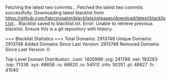 Fetching the latest two commits...
Fetched the latest two commits successfully.
Downloading latest blacklist from https://github.com/fabriziosalmi/blacklists/releases/download/latest/blacklist.txt...
Blacklist saved to blacklist.txt.
Error: Unable to retrieve previous blacklist. Ensure this is a git repository with history.

=== Blacklist Statistics ===
Total Domains: 2913748
Unique Domains: 2913748
Added Domains Since Last Version: 2913748
Removed Domains Since Last Version: 0

Top-Level Domain Distribution:
  .com: 1405999
  .org: 241786
  .net: 193283
  .top: 71338
  .xyz: 69658
  .ru: 68620
  .io: 54513
  .info: 50351
  .pl: 48827
  .fr: 41040
